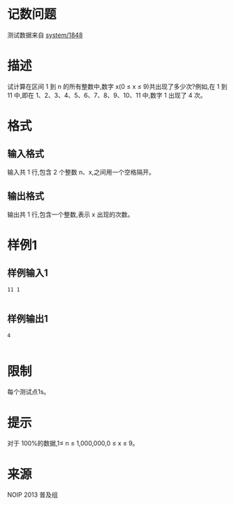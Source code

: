 
# 记数问题

> 
测试数据来自 [system/1848](/p/1848)


# 描述

试计算在区间 1 到 n 的所有整数中,数字 x(0 ≤ x ≤ 9)共出现了多少次?例如,在 1 到 11 中,即在 1、2、3、4、5、6、7、8、9、10、11 中,数字 1 出现了 4 次。

# 格式

## 输入格式

输入共 1 行,包含 2 个整数 n、x,之间用一个空格隔开。

## 输出格式

输出共 1 行,包含一个整数,表示 x 出现的次数。

# 样例1

## 样例输入1

```
11 1


```

## 样例输出1

```
4


```

# 限制

每个测试点1s。

# 提示

对于 100%的数据,1≤ n ≤ 1,000,000,0 ≤ x ≤ 9。

# 来源

NOIP 2013 普及组

